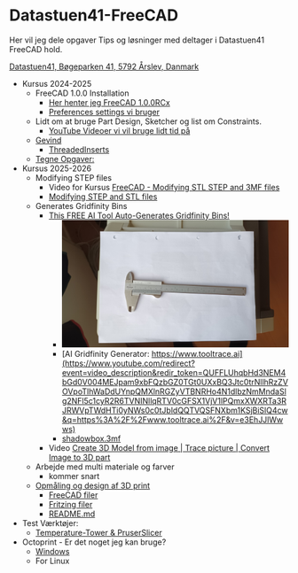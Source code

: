 # Datastuen41-FreeCAD

Her vil jeg dele opgaver Tips og løsninger med deltager i Datastuen41 FreeCAD hold.

[Datastuen41,
Bøgeparken 41,
5792 Årslev,
Danmark](https://maps.app.goo.gl/i1MGUUs6uD3a9bza9)

* Kursus 2024-2025
  * FreeCAD 1.0.0 Installation
    * [Her henter jeg FreeCAD 1.0.0RCx](https://github.com/FreeCAD/FreeCAD/releases)
    * [Preferences settings vi bruger](./Preferences.md)
  * Lidt om at bruge Part Design, Sketcher og list om Constraints.
    * [YouTube Videoer vi vil bruge lidt tid på](./YouTube_Video_Links.md)
  * [Gevind](./Gevind/README.md)
    * [ThreadedInserts](./Gevind/ThreadedInserts/README.md)
  * [Tegne Opgaver:](./Opgaver/Opgaver.md)
* Kursus 2025-2026
  * Modifying STEP files
    * Video for Kursus [FreeCAD - Modifying STL STEP and 3MF files](https://youtu.be/5l6GOfshigQ?t=469 "RoadSide Maker")
    * [Modifying STEP and STL files](https://youtu.be/ahJnfMxFlL8 "MangoJelly Solutions for FreeCAD")
  * Generates Gridfinity Bins
    * [This FREE AI Tool Auto-Generates Gridfinity Bins!](https://youtu.be/e3EhJJlWwws)
      * ![Skydelærer](./Images/20250830_184521.jpg)
      * [AI Gridfinity Generator: https://www.tooltrace.ai](https://www.youtube.com/redirect?event=video_description&redir_token=QUFFLUhqbHd3NEM4bGd0V004MEJpam9xbFQzbGZ0TGt0UXxBQ3Jtc0trNllhRzZVOVpoTlhWaDdUYnpQMXlnRGZyVTBNRHo4N1dlbzNmMndaSlg2NFl5c1cyR2R6TVNINllqRTV0cGFSX1VjV1lPQmxXWXRTa3RJRWVpTWdHTi0yNWs0c0tJbldQQTVQSFNXbm1KSjBiSlQ4cw&q=https%3A%2F%2Fwww.tooltrace.ai%2F&v=e3EhJJlWwws)
      * [shadowbox.3mf](./Images/shadowbox.3mf)
    * Video [Create 3D Model from image | Trace picture | Convert Image to 3D part](https://youtu.be/u8_NcxQP3mo "CAD CAM COURSE")
  * Arbejde med multi materiale og farver
    * kommer snart
  * [Opmåling og design af 3D print](./Opgaver/Opmaaling/)
    * [FreeCAD filer](./Opgaver/Opmaaling/FreeCAD/BoxTest.FCStd)
    * [Fritzing filer](./Opgaver/Opmaaling/Fritzing/)
    * [README.md](./Opgaver/Opmaaling/README.md)
* Test Værktøjer:
  * [Temperature-Tower & PruserSlicer](./Tools/temp-tower/TempTower.md)
* Octoprint - Er det noget jeg kan bruge?
  * [Windows](./Tools/Octoprint/OctoprintWin.md)
  * For Linux
